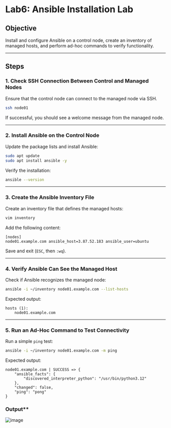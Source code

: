 # **Lab6: Ansible Installation Lab**

## **Objective**
Install and configure Ansible on a control node, create an inventory of managed hosts, and perform ad-hoc commands to verify functionality.

---

## **Steps**

### **1. Check SSH Connection Between Control and Managed Nodes**
Ensure that the control node can connect to the managed node via SSH.
```bash
ssh node01
```
If successful, you should see a welcome message from the managed node.

---

### **2. Install Ansible on the Control Node**
Update the package lists and install Ansible:
```bash
sudo apt update
sudo apt install ansible -y
```
Verify the installation:
```bash
ansible --version
```

---

### **3. Create the Ansible Inventory File**
Create an inventory file that defines the managed hosts:
```bash
vim inventory
```
Add the following content:
```
[nodes]
node01.example.com ansible_host=3.87.52.183 ansible_user=ubuntu
```
Save and exit (`ESC`, then `:wq`).

---

### **4. Verify Ansible Can See the Managed Host**
Check if Ansible recognizes the managed node:
```bash
ansible -i ~/inventory node01.example.com --list-hosts
```
Expected output:
```
hosts (1):
    node01.example.com
```

---

### **5. Run an Ad-Hoc Command to Test Connectivity**
Run a simple `ping` test:
```bash
ansible -i ~/inventory node01.example.com -m ping
```
Expected output:
```
node01.example.com | SUCCESS => {
    "ansible_facts": {
        "discovered_interpreter_python": "/usr/bin/python3.12"
    },
    "changed": false,
    "ping": "pong"
}
```
### Output**
![image](https://github.com/user-attachments/assets/84a1a846-5394-4e08-81a2-dd840a2af432)
